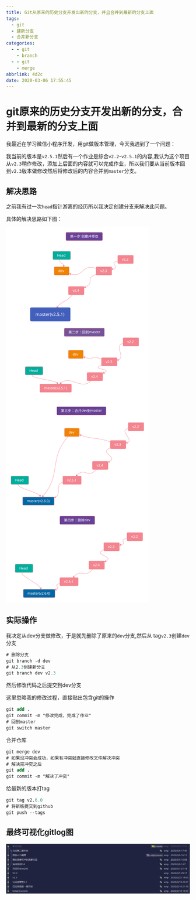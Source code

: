 ```yaml
---
title: Git从原来的历史分支开发出新的分支，并且合并到最新的分支上面
tags:
  - git
  - 建新分支
  - 合并新分支
categories:
  - - git
    - branch
  - - git
    - merge
abbrlink: 4d2c
date: 2020-03-06 17:55:45
---
```


# git原来的历史分支开发出新的分支，合并到最新的分支上面

我最近在学习微信小程序开发，用git做版本管理，今天我遇到了一个问题：

我当前的版本是`v2.5.1`然后有一个作业是综合`v2.2`-`v2.5.1`的内容,我认为这个项目从`v2.3`稍作修改，添加上后面的内容就可以完成作业，所以我们要从当前版本回到`v2.3`版本做修改然后将修改后的内容合并到`master`分支。

## 解决思路

之前我有过一次`head`指针游离的经历所以我决定创建分支来解决此问题。


具体的解决思路如下图：

![](git_new_version_from_old_version.svg)



## 实际操作

我决定从dev分支做修改，于是就先删除了原来的`dev`分支,然后从 tag`v2.3`创建`dev`分支

```ps
# 删除分支
git branch -d dev
# 从2.3创建新分支
git branch dev v2.3
```
然后修改代码之后提交到dev分支

这里忽略我的修改过程，直接贴出包含git的操作

```ps
git add .
git commit -m "修改完成，完成了作业"
# 回到master
git switch master
```

合并仓库
```ps
git merge dev
# 如果没冲突会成功，如果有冲突就直接修改文件解决冲突
# 解决完冲突之后
git add .
git commit -m "解决了冲突"
```

给最新的版本打tag

```ps
git tag v2.6.0
# 将新版提交到github
git push --tags
```


## 最终可视化gitlog图

![](2020-03-06-18-30-38.png)
